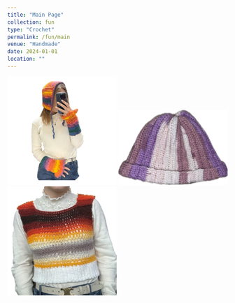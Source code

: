 ```yaml
---
title: "Main Page"
collection: fun
type: "Crochet"
permalink: /fun/main
venue: "Handmade"
date: 2024-01-01
location: ""
---
```

<p>
  <a href="https://zosia-hci.github.io/fun/color_set"><img src="images/color_set.png" alt="Bonnet and Wrist Warmers" width="250" ></a>
  <a href="https://zosia-hci.github.io/fun/hat"><img src="images/hat2.jpg" alt="Hat" width="250"></a>
  <a href="https://zosia-hci.github.io/fun/vest"><img src="images/vest1.jpg" alt="Vest" width="250" ></a>
</p>


